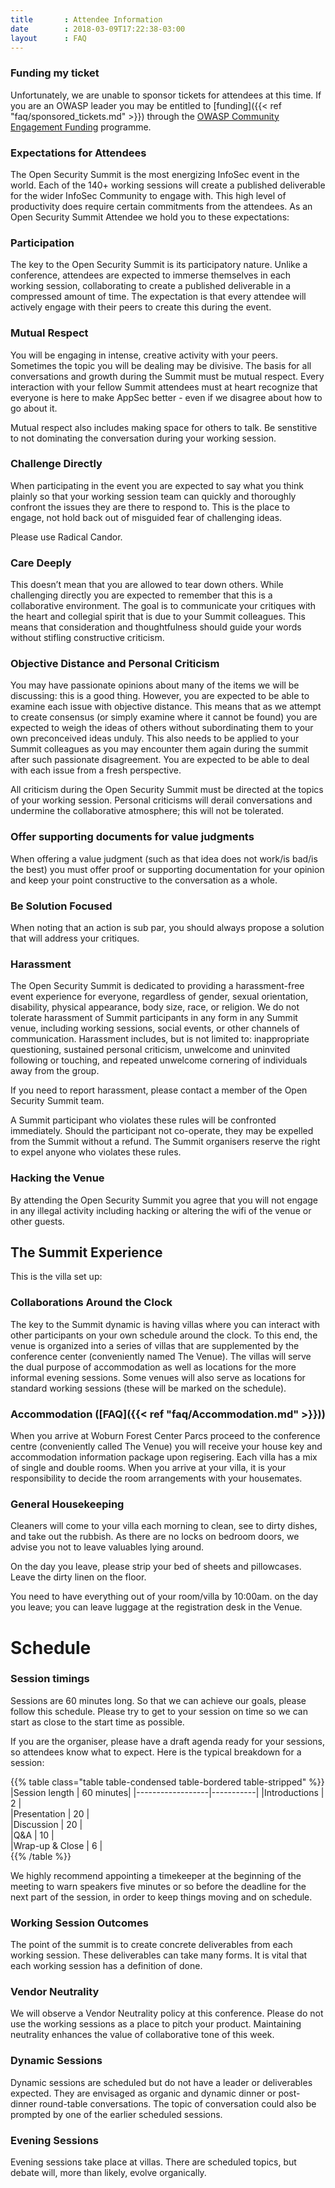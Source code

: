 ```yaml
---
title       : Attendee Information
date        : 2018-03-09T17:22:38-03:00
layout      : FAQ
---
```


### Funding my ticket

Unfortunately, we are unable to sponsor tickets for attendees at this time. If you are an OWASP leader you may be entitled to [funding]({{< ref "faq/sponsored_tickets.md" >}}) through the [OWASP Community Engagement Funding](https://www.owasp.org/index.php/Funding) programme.

### Expectations for Attendees

The Open Security Summit is the most energizing InfoSec event in the world. Each of the 140+ working sessions will create a published deliverable for the wider InfoSec Community to engage with. This high level of productivity does require certain commitments from the attendees. As an Open Security Summit Attendee we hold you to these expectations:

### Participation

The key to the Open Security Summit is its participatory nature. Unlike a conference, attendees are expected to immerse themselves in each working session, collaborating to create a published deliverable in a compressed amount of time. The expectation is that every attendee will actively engage with their peers to create this during the event.

### Mutual Respect

You will be engaging in intense, creative activity with your peers. Sometimes the topic you will be dealing may be divisive. The basis for all conversations and growth during the Summit must be mutual respect. Every interaction with your fellow Summit attendees must at heart recognize that everyone is here to make AppSec better - even if we disagree about how to go about it.  

Mutual respect also includes making space for others to talk. Be senstitive to not dominating the conversation during your working session.

### Challenge Directly

When participating in the event you are expected to say what you think plainly so that your working session team can quickly and thoroughly confront the issues they are there to respond to. This is the place to engage, not hold back out of misguided fear of challenging ideas.

Please use Radical Candor.

### Care Deeply

This doesn’t mean that you are allowed to tear down others. While challenging directly you are expected to remember that this is a collaborative environment. The goal is to communicate your critiques with the heart and collegial spirit that is due to your Summit colleagues. This means that consideration and thoughtfulness should guide your words without stifling constructive criticism.

### Objective Distance and Personal Criticism

You may have passionate opinions about many of the items we will be discussing: this is a good thing. However, you are expected to be able to examine each issue with objective distance. This means that as we attempt to create consensus (or simply examine where it cannot be found) you are expected to weigh the ideas of others without subordinating them to your own preconceived ideas unduly. This also needs to be applied to your Summit colleagues as you may encounter them again during the summit after such passionate disagreement. You are expected to be able to deal with each issue from a fresh perspective.  

All criticism during the Open Security Summit must be directed at the topics of your working session. Personal criticisms will derail conversations and undermine the collaborative atmosphere; this will not be tolerated.  


### Offer supporting documents for value judgments

When offering a value judgment (such as that idea does not work/is bad/is the best) you must offer proof or supporting documentation for your opinion and keep your point constructive to the conversation as a whole.

### Be Solution Focused

When noting that an action is sub par, you should always propose a solution that will address your critiques.

### Harassment

The Open Security Summit is dedicated to providing a harassment-free event experience for everyone, regardless of gender, sexual orientation, disability, physical appearance, body size, race, or religion. We do not tolerate harassment of Summit participants in any form in any Summit venue, including working sessions, social events, or other channels of communication. Harassment includes, but is not limited to: inappropriate questioning, sustained personal criticism, unwelcome and uninvited following or touching, and repeated unwelcome cornering of individuals away from the group.

If you need to report harassment, please contact a member of the Open Security Summit team.

A Summit participant who violates these rules will be confronted immediately. Should the participant not co-operate, they may be expelled from the Summit without a refund. The Summit organisers reserve the right to expel anyone who violates these rules.

### Hacking the Venue
By attending the Open Security Summit you agree that you will not engage in any illegal activity including hacking or altering the wifi of the venue or other guests.

## The Summit Experience

This is the villa set up:

### Collaborations Around the Clock

The key to the Summit dynamic is having villas where you can interact with other participants on your own schedule around the clock. To this end, the venue is organized into a series of villas that are supplemented by the conference center (conveniently named The Venue).  The villas will serve the dual purpose of accommodation as well as locations for the more informal evening sessions. Some venues will also serve as locations for standard working sessions (these will be marked on the schedule).

### Accommodation ([FAQ]({{< ref "faq/Accommodation.md" >}}))

When you arrive at Woburn Forest Center Parcs proceed to the conference centre (conveniently called The Venue) you will receive your house key and accommodation information package upon regisering. Each villa has a mix of single and double rooms. When you arrive at your villa, it is your responsibility to decide the room arrangements with your housemates.  

### General Housekeeping

Cleaners will come to your villa each morning to clean, see to dirty dishes, and take out the rubbish. As there are no locks on bedroom doors, we advise you not to leave valuables lying around.  

On the day you leave, please strip your bed of sheets and pillowcases. Leave the dirty linen on the floor.  

You need to have everything out of your room/villa by 10:00am. on the day you leave; you can leave luggage at the registration desk in the Venue.  


# Schedule


### Session timings

Sessions are 60 minutes long. So that we can achieve our goals, please follow this schedule. Please try to get to your session on time so we can start as close to the start time as possible.  

If you are the organiser, please have a draft agenda ready for your sessions, so attendees know what to expect. Here is the typical breakdown for a session:

{{% table class="table table-condensed table-bordered table-stripped" %}}
|Session length    | 60 minutes|
|------------------|-----------|
|Introductions     |      2    |   
|Presentation      |     20    |     
|Discussion        |     20    |     
|Q&A               |     10    |     
|Wrap-up & Close   |      6    |     
{{% /table %}}


We highly recommend appointing a timekeeper at the beginning of the meeting to warn speakers five minutes or so before the deadline for the next part of the session, in order to keep things moving and on schedule.  

### Working Session Outcomes

The point of the summit is to create concrete deliverables from each working session. These deliverables can take many forms. It is vital that each working session has a definition of done.

### Vendor Neutrality

We will observe a Vendor Neutrality policy at this conference. Please do not use the working sessions as a place to pitch your product. Maintaining neutrality enhances the value of collaborative tone of this week.  

### Dynamic Sessions
Dynamic sessions are scheduled but do not have a leader or deliverables expected. They are envisaged as organic and dynamic dinner or post-dinner round-table conversations. The topic of conversation could also be prompted by one of the earlier scheduled sessions.  

### Evening Sessions
Evening sessions take place at villas. There are scheduled topics, but debate will, more than likely, evolve organically.  
